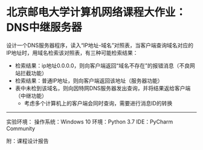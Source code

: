 # 北京邮电大学计算机网络课程大作业：DNS中继服务器

设计一个DNS服务器程序，读入“IP地址-域名”对照表，当客户端查询域名对应的IP地址时，用域名检索该对照表，有三种可能检索结果：
- 检索结果：ip地址0.0.0.0，则向客户端返回“域名不存在”的报错消息（不良网站拦截功能）
- 检索结果：普通IP地址，则向客户端返回该地址（服务器功能）
- 表中未检到该域名，则向因特网DNS服务器发出查询，并将结果返给客户端（中继功能）
  - 考虑多个计算机上的客户端会同时查询，需要进行消息ID的转换

---

实验环境：
操作系统：Windows 10
环境：Python 3.7
IDE：PyCharm Community

附：课程设计报告
